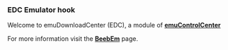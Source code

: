 ### EDC Emulator hook

Welcome to emuDownloadCenter (EDC), a module of [**emuControlCenter**](https://github.com/PhoenixInteractiveNL/emuControlCenter/wiki/)

For more information visit the [**BeebEm**](https://github.com/PhoenixInteractiveNL/edc-masterhook/wiki/Emulator-beebem#menu) page.
